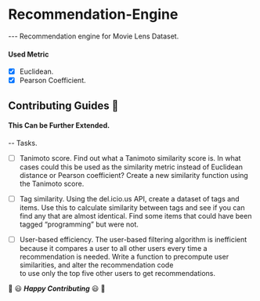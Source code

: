# Recommendation-Engine

--- Recommendation engine for Movie Lens Dataset.

#### Used Metric
- [x] Euclidean.
- [x] Pearson Coefficient.

## Contributing Guides :crown:
#### This Can be Further Extended.

-- Tasks.
- [ ] Tanimoto score. Find out what a Tanimoto similarity score is. In what cases
     could this be used as the similarity metric instead of Euclidean distance or
     Pearson coefficient? Create a new similarity function using the Tanimoto score.

- [ ] Tag similarity. Using the del.icio.us API, create a dataset of tags and items. Use
     this to calculate similarity between tags and see if you can find any that are
     almost identical. Find some items that could have been tagged “programming”
     but were not.

- [ ] User-based efficiency. The user-based filtering algorithm is inefficient because it
     compares a user to all other users every time a recommendation is needed. Write
     a function to precompute user similarities, and alter the recommendation code  
     to use only the top five other users to get recommendations.

:tada:  :smiley: _**Happy Contributing**_ :smiley: :tada:
